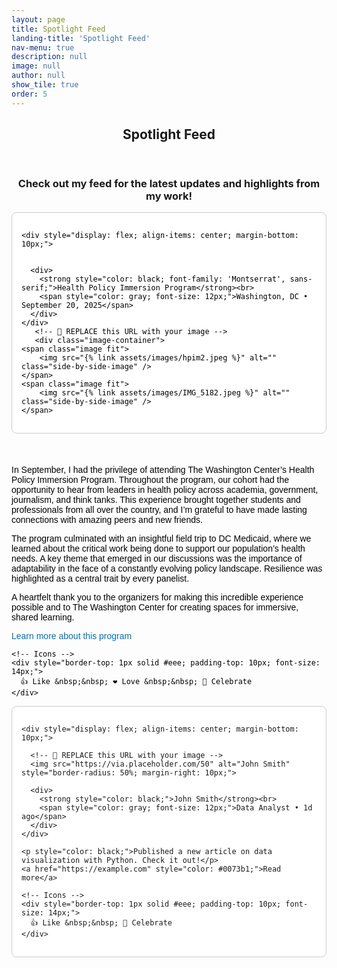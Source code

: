 ```yaml
---
layout: page
title: Spotlight Feed
landing-title: 'Spotlight Feed'
nav-menu: true
description: null
image: null
author: null
show_tile: true
order: 5
---
```



<section id="one">
  <div class="inner" style="text-align:center;">
    <header class="major">
      <h1>Spotlight Feed</h1>
    </header>
     <h3>Check out my feed for the latest updates and highlights from my work!</h3>
  </div>

</section>

<!-- Feed Container -->
<div style="max-width: 600px; margin: auto; font-family: Montserrat, sans-serif; color: black;">

  <!-- Post 1 -->
  <div style="border: 1px solid #ccc; padding: 15px; border-radius: 8px; margin-bottom: 20px; background: #fff;">
    
    <div style="display: flex; align-items: center; margin-bottom: 10px;">
      
   
      <div>
        <strong style="color: black; font-family: 'Montserrat', sans-serif;">Health Policy Immersion Program</strong><br>
        <span style="color: gray; font-size: 12px;">Washington, DC • September 20, 2025</span>
      </div>
    </div>
       <!-- 🔻 REPLACE this URL with your image -->
	   <div class="image-container">
    <span class="image fit">
        <img src="{% link assets/images/hpim2.jpeg %}" alt="" class="side-by-side-image" />
    </span>
    <span class="image fit">
        <img src="{% link assets/images/IMG_5182.jpeg %}" alt="" class="side-by-side-image" />
    </span>
</div>

<div class="image-container">
    <span class="image fit">
        <img src="{% link assets/images/hpim2.jpeg %}" alt="" class="side-by-side-image" />
    </span>
    <span class="image fit">
        <img src="{% link assets/images/IMG_5182.jpeg %}" alt="" class="side-by-side-image" />
    </span>
</div>

<p style="color: black;"> In September, I had the privilege of attending The Washington Center’s Health Policy Immersion Program. Throughout the program, our cohort had the opportunity to hear from leaders in health policy across academia, government, journalism, and think tanks. This experience brought together students and professionals from all over the country, and I’m grateful to have made lasting connections with amazing peers and new friends.</p>
<p style="color: black;"> The program culminated with an insightful field trip to DC Medicaid, where we learned about the critical work being done to support our population’s health needs. A key theme that emerged in our discussions was the importance of adaptability in the face of a constantly evolving policy landscape. Resilience was highlighted as a central trait by every panelist.</p>
<p style="color: black;"> A heartfelt thank you to the organizers for making this incredible experience possible and to The Washington Center for creating spaces for immersive, shared learning.</p>
 <p <a href="https://twc.edu/programs/health-policy-immersion-program" style="color: #0073b1;">Learn more about this program</a> </p>

    <!-- Icons -->
    <div style="border-top: 1px solid #eee; padding-top: 10px; font-size: 14px;">
      👍 Like &nbsp;&nbsp; ❤️ Love &nbsp;&nbsp; 🎉 Celebrate
    </div>
  </div>


  <!-- Post 2 -->
  <div style="border: 1px solid #ccc; padding: 15px; border-radius: 8px; margin-bottom: 20px; background: #fff;">
    
    <div style="display: flex; align-items: center; margin-bottom: 10px;">
      
      <!-- 🔻 REPLACE this URL with your image -->
      <img src="https://via.placeholder.com/50" alt="John Smith" style="border-radius: 50%; margin-right: 10px;">
      
      <div>
        <strong style="color: black;">John Smith</strong><br>
        <span style="color: gray; font-size: 12px;">Data Analyst • 1d ago</span>
      </div>
    </div>
    
    <p style="color: black;">Published a new article on data visualization with Python. Check it out!</p>
    <a href="https://example.com" style="color: #0073b1;">Read more</a>

    <!-- Icons -->
    <div style="border-top: 1px solid #eee; padding-top: 10px; font-size: 14px;">
      👍 Like &nbsp;&nbsp; 🎉 Celebrate
    </div>
  </div>

</div>

